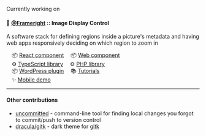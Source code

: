 Currently working on

#### 🚀 [@Frameright](https://github.com/Frameright) :: Image Display Control

A software stack for defining regions inside a picture's metadata and having web
apps responsively deciding on which region to zoom in

&emsp;📦 [React component](https://github.com/Frameright/react-image-display-control/)
&emsp;📦 [Web component](https://github.com/Frameright/image-display-control-web-component)<br />
&emsp;⚙️ [TypeScript library](https://github.com/Frameright/image-display-control-metadata-parser)
&emsp;⚙️ [PHP library](https://github.com/Frameright/image-display-control-metadata-parser)<br />
&emsp;📦 [WordPress plugin](https://github.com/frameright/image-display-control-wordpress/)
&emsp;📚 [Tutorials](https://www.frameright.io/blog)<br />
&emsp;✨ [Mobile demo](https://webc.frameright.io)

---

#### Other contributions

* [uncommitted](https://github.com/brandon-rhodes/uncommitted/) - command-line
  tool for finding local changes you forgot to commit/push to version control
* [dracula/gitk](https://draculatheme.com/gitk) - dark theme for
  [gitk](https://git-scm.com/docs/gitk)
